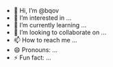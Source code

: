 - 👋 Hi, I’m @bqov
- 👀 I’m interested in ...
- 🌱 I’m currently learning ...
- 💞️ I’m looking to collaborate on ...
- 📫 How to reach me ...
- 😄 Pronouns: ...
- ⚡ Fun fact: ...

<!---
bqov/bqov is a ✨ special ✨ repository because its `README.md` (this file) appears on your GitHub profile.
You can click the Preview link to take a look at your changes.
--->
